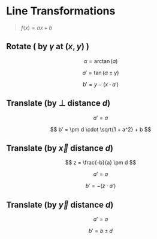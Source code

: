 # Line Transformations

> $f(x) = ax + b$

## Rotate ( by $\gamma$ at $(x,y)$ )

$$
\alpha = \arctan(a)
$$

$$
a' = \tan(\alpha \pm \gamma)
$$

$$
b' = y - (x \cdot a')
$$

## Translate (by $\perp$ distance $d$)

$$
a' = a
$$

$$
b' = \pm d \cdot \sqrt{1 + a^2} + b
$$

## Translate (by $\vec{x}$ distance $d$)

$$
z = \frac{-b}{a} \pm d
$$

$$
a' = a
$$

$$
b' = -(z \cdot a')
$$

## Translate (by $\vec{y}$ distance $d$)

$$
a' = a
$$

$$
b' = b \pm d
$$